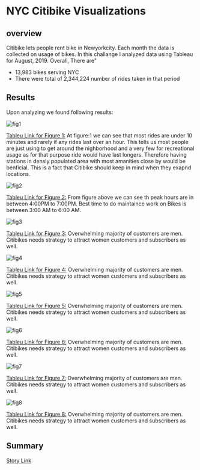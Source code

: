# NYC Citibike Visualizations

## overview
Citibike lets people rent bike in Newyorkcity. Each month the data is collected on usage of bikes. In this challange I analyzed data using Tableau for August, 2019. Overall,
There are"
  - 13,983 bikes serving NYC
  - There were total of 2,344,224 number of rides taken in that period
## Results 
Upon analyzing we found following results: 

![fig1](https://github.com/h4mm4d/NYC_Citibike_Challenge/blob/main/viz/Checkout%20Time%20for%20Users.png?raw=true)

[Tableu Link for Figure 1:](https://public.tableau.com/views/TableauChallange_16436888439010/CheckoutTimeforUsers?:language=en-US&:display_count=n&:origin=viz_share_link)
At figure:1 we can see that most rides are under 10 minutes and rarely if any rides last over an hour. This tells us most people are just using to get around the nighborhood and a very few for recreational usage as for that purpose ride would have last longers. Therefore having stations in densly populated area with most amanities close by would be benficial. This is a fact that Citibike should keep in mind when they exapnd locations.   


![fig2](https://github.com/h4mm4d/NYC_Citibike_Challenge/blob/main/viz/August%20Peak%20Hours.png?raw=true)

[Tableu Link for Figure 2:](https://public.tableau.com/views/AugustPeakHours_16439148473360/AugustPeakHours?:language=en-US&:display_count=n&:origin=viz_share_link)
From figure above we can see th peak hours are in between 4:00PM to 7:00PM. Best time to do maintaince work on Bikes is between 3:00 AM to 6:00 AM.


![fig3](https://github.com/h4mm4d/NYC_Citibike_Challenge/blob/main/viz/Checkout%20Time%20by%20Gender.png?raw=true)

[Tableu Link for Figure 3:](https://public.tableau.com/views/Module14Challenge_16438572576150/CHKBYGender?:language=en-US&:display_count=n&:origin=viz_share_link)
Overwhelming majority of customers are men. Citibikes needs strategy to attract women customers and subscribers as well. 


![fig4](https://github.com/h4mm4d/NYC_Citibike_Challenge/blob/main/viz/Trip%20By%20Weekdays%20per%20Hour.png?raw=true)

[Tableu Link for Figure 4:](https://public.tableau.com/views/TripByWeekDaysPerHour/TripByWeekdaysperHour?:language=en-US&:display_count=n&:origin=viz_share_link)
Overwhelming majority of customers are men. Citibikes needs strategy to attract women customers and subscribers as well. 


![fig5](https://github.com/h4mm4d/NYC_Citibike_Challenge/blob/main/viz/Trips%20by%20Gender%20(Weekdays%20per%20Hour).png?raw=true)

[Tableu Link for Figure 5:](https://public.tableau.com/views/Module14ChallengeTripsbyGender/TripsbyGenderWeekdaysperHour?:language=en-US&:display_count=n&:origin=viz_share_link)
Overwhelming majority of customers are men. Citibikes needs strategy to attract women customers and subscribers as well. 


![fig6](https://github.com/h4mm4d/NYC_Citibike_Challenge/blob/main/viz/Gender%20By%20Weekdays.png?raw=true)

[Tableu Link for Figure 6:](https://public.tableau.com/views/Module14ChallengeGenderByWeekDays/GenderByWeekdays?:language=en-US&:display_count=n&:origin=viz_share_link)
Overwhelming majority of customers are men. Citibikes needs strategy to attract women customers and subscribers as well. 


![fig7](https://github.com/h4mm4d/NYC_Citibike_Challenge/blob/main/viz/Top%20Starting%20Locations.png?raw=true)

[Tableu Link for Figure 7:](https://public.tableau.com/views/TopStartingLocations_16439150463030/TopStartingLocations?:language=en-US&:display_count=n&:origin=viz_share_link)
Overwhelming majority of customers are men. Citibikes needs strategy to attract women customers and subscribers as well. 





![fig8](https://github.com/h4mm4d/NYC_Citibike_Challenge/blob/main/viz/Dashboard%201.png?raw=true)

[Tableu Link for Figure 8:](https://public.tableau.com/views/Dashboaredpopularlocations/Dashboard1?:language=en-US&:display_count=n&:origin=viz_share_link)
Overwhelming majority of customers are men. Citibikes needs strategy to attract women customers and subscribers as well. 




## Summary
[Story Link](https://public.tableau.com/views/Module14ChallengeStory_16439025485880/CitibikeStory?:language=en-US&:display_count=n&:origin=viz_share_link)

